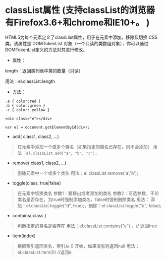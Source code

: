 # classList属性 (支持classList的浏览器有Firefox3.6+和chrome和IE10+。 )

HTML5为每个元素定义了classLlist属性，用于在元素中添加，移除及切换 CSS 类。该属性是 DOMTokenList 对象（一个只读的类数组对象），你可以通过DOMTokenList定义的方法对其进行修改。

- 属性：

length：返回类列表中类的数量（只读）

用法：el.classList.length

- 方法：

```
.a { color:red }
.b { color:green }
.c { color: yellow }

<div class="e"></div>

var el = document.getElementById(div);
```
  - add( class1, class2, ...)
  > 在元素中添加一个或多个类名（如果指定的类名已存在，则不会添加） 用法：`el.classList.add("a", "b", "c");`
  - remove( class1, class2, ...)
  > 删除元素中一个或多个类名  用法：el.classList.remove('a','b');
  - toggle(class, true|false)
  > 在元素中切换类名 参数1：要移出或者添加的类名 参数2：可选参数，不论类名是否存在，为true时强制添加类名，false时强制删除类名
  > 用法： 添加：el.classList.toggle("d", true);，删除：el.classList.toggle("d", false);
  - contains( class )
  > 判断指定的类名是否存在 用法：el.classList.contains("e")  ，// 返回true
  - item(index)
  > 根据索引返回类名，索引从 0 开始，如果没有则返回null  用法：el.classList.item(0)  //返回e
